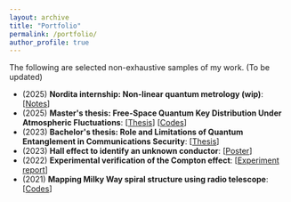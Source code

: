 ```yaml
---
layout: archive
title: "Portfolio"
permalink: /portfolio/
author_profile: true
---
```

The following are selected non-exhaustive samples of my work. (To be updated)
* (2025) **Nordita internship: Non-linear quantum metrology (wip)**: [[Notes](https://www.overleaf.com/read/sqfzpwrbtknw#9cd89a)]
* (2025) **Master's thesis: Free-Space Quantum Key Distribution Under Atmospheric Fluctuations**: [[Thesis](https://gehadibany.github.io/files/Thesis.pdf)] [[Codes](https://github.com/gehadibany/thesis_work)]
* (2023) **Bachelor's thesis: Role and Limitations of Quantum Entanglement in Communications Security**: [[Thesis](https://gehadibany.github.io/files/B_thesis.pdf)]
* (2023) **Hall effect to identify an unknown conductor**: [[Poster](https://gehadibany.github.io/files/Hall_effect.pdf)]
* (2022) **Experimental verification of the Compton effect**: [[Experiment report](https://gehadibany.github.io/files/Compton.pdf)]
* (2021) **Mapping Milky Way spiral structure using radio telescope**: [[Codes](https://github.com/gehadibany/milky_way_mapping)]